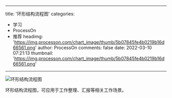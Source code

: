 
---
title: '环形结构流程图'
categories: 
 - 学习
 - ProcessOn
 - 推荐
headimg: 'https://img.processon.com/chart_image/thumb/5b07845fe4b0219b16d66561.png'
author: ProcessOn
comments: false
date: 2022-03-10 07:21:13
thumbnail: 'https://img.processon.com/chart_image/thumb/5b07845fe4b0219b16d66561.png'
---

<div>   
<img class="thumb" alt="环形结构流程图" src="https://img.processon.com/chart_image/thumb/5b07845fe4b0219b16d66561.png" referrerpolicy="no-referrer">
<p>环形结构流程图，可应用于工作整理、汇报等相关工作场景。</p>  
</div>
            